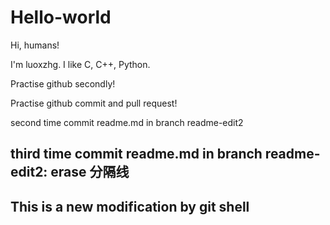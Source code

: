 # Hello-world

Hi, humans!

I'm luoxzhg. I like C, C++, Python.

Practise github secondly!

Practise github commit and pull request!

second time commit readme.md in branch readme-edit2

third time commit readme.md in branch readme-edit2: erase 分隔线
---
## This is a new modification by git shell

